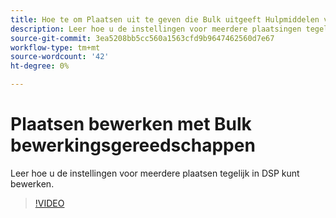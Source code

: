 ```yaml
---
title: Hoe te om Plaatsen uit te geven die Bulk uitgeeft Hulpmiddelen voor DSP gebruiken
description: Leer hoe u de instellingen voor meerdere plaatsingen tegelijk kunt bewerken.
source-git-commit: 3ea5208bb5cc560a1563cfd9b9647462560d7e67
workflow-type: tm+mt
source-wordcount: '42'
ht-degree: 0%

---
```


# Plaatsen bewerken met Bulk bewerkingsgereedschappen

Leer hoe u de instellingen voor meerdere plaatsen tegelijk in DSP kunt bewerken.

>[!VIDEO](https://video.tv.adobe.com/v/339205)
